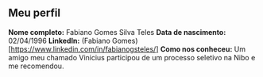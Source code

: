 Meu perfil
-------

**Nome completo:** Fabiano Gomes Silva Teles 
**Data de nascimento:**  02/04/1996
**LinkedIn:** (Fabiano Gomes)[https://www.linkedin.com/in/fabianogsteles/]
**Como nos conheceu:** Um amigo meu chamado Vinicius participou de um processo seletivo na Nibo e me recomendou.
